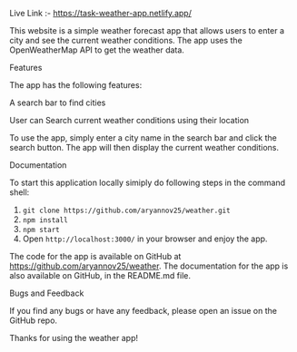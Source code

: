 Live Link :-  https://task-weather-app.netlify.app/

This website is a simple weather forecast app that allows users to enter a city and see the current weather conditions. The app uses the OpenWeatherMap API to get the weather data.

Features

The app has the following features:

A search bar to find cities

User can Search current weather conditions using their location

To use the app, simply enter a city name in the search bar and click the search button. The app will then display the current weather conditions.

Documentation

To start this application locally simiply do following steps in the command shell:

1. ```git clone https://github.com/aryannov25/weather.git```
2. ```npm install```
3. ```npm start```
4. Open ```http://localhost:3000/``` in your browser and enjoy the app.

The code for the app is available on GitHub at https://github.com/aryannov25/weather. The documentation for the app is also available on GitHub, in the README.md file.

Bugs and Feedback

If you find any bugs or have any feedback, please open an issue on the GitHub repo.

Thanks for using the weather app!
